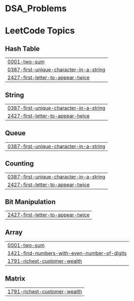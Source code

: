 # DSA_Problems
<!---LeetCode Topics Start-->
# LeetCode Topics
## Hash Table
|  |
| ------- |
| [0001-two-sum](https://github.com/Kv-58/DSA_Problems/tree/master/0001-two-sum) |
| [0387-first-unique-character-in-a-string](https://github.com/Kv-58/DSA_Problems/tree/master/0387-first-unique-character-in-a-string) |
| [2427-first-letter-to-appear-twice](https://github.com/Kv-58/DSA_Problems/tree/master/2427-first-letter-to-appear-twice) |
## String
|  |
| ------- |
| [0387-first-unique-character-in-a-string](https://github.com/Kv-58/DSA_Problems/tree/master/0387-first-unique-character-in-a-string) |
| [2427-first-letter-to-appear-twice](https://github.com/Kv-58/DSA_Problems/tree/master/2427-first-letter-to-appear-twice) |
## Queue
|  |
| ------- |
| [0387-first-unique-character-in-a-string](https://github.com/Kv-58/DSA_Problems/tree/master/0387-first-unique-character-in-a-string) |
## Counting
|  |
| ------- |
| [0387-first-unique-character-in-a-string](https://github.com/Kv-58/DSA_Problems/tree/master/0387-first-unique-character-in-a-string) |
| [2427-first-letter-to-appear-twice](https://github.com/Kv-58/DSA_Problems/tree/master/2427-first-letter-to-appear-twice) |
## Bit Manipulation
|  |
| ------- |
| [2427-first-letter-to-appear-twice](https://github.com/Kv-58/DSA_Problems/tree/master/2427-first-letter-to-appear-twice) |
## Array
|  |
| ------- |
| [0001-two-sum](https://github.com/Kv-58/DSA_Problems/tree/master/0001-two-sum) |
| [1421-find-numbers-with-even-number-of-digits](https://github.com/Kv-58/DSA_Problems/tree/master/1421-find-numbers-with-even-number-of-digits) |
| [1791-richest-customer-wealth](https://github.com/Kv-58/DSA_Problems/tree/master/1791-richest-customer-wealth) |
## Matrix
|  |
| ------- |
| [1791-richest-customer-wealth](https://github.com/Kv-58/DSA_Problems/tree/master/1791-richest-customer-wealth) |
<!---LeetCode Topics End-->